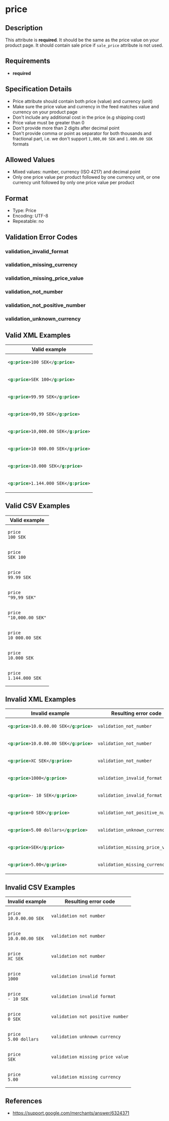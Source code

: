 # price

## Description

This attribute is **required**.
It should be the same as the price value on your product page. It should contain sale price if `sale_price` attribute is not used.

## Requirements

* **required**


## Specification Details

- Price attribute should contain both price (value) and currency (unit)
- Make sure the price value and currency in the feed matches value and currency on your product page
- Don't include any additional cost in the price (e.g shipping cost)
- Price value must be greater than 0
- Don't provide more than 2 digits after decimal point
- Don't provide comma or point as separator for both thousands and fractional part, i.e. we don't support `1,000,00 SEK` and `1.000.00 SEK` formats

## Allowed Values
- Mixed values: number, currency (ISO 4217) and decimal point
- Only one price value per product followed by one currency unit, or one currency unit followed by only one price value per product

## Format

- Type: Price
- Encoding: UTF-8
- Repeatable: no


## Validation Error Codes

### validation_invalid_format
### validation_missing_currency
### validation_missing_price_value
### validation_not_number
### validation_not_positive_number
### validation_unknown_currency

## Valid XML Examples

<table>
<thead>
<tr><th>Valid example                   </th></tr>
</thead>
<tbody>
<tr><td>

```xml
<g:price>100 SEK</g:price>      
```

</td></tr>
<tr><td>

```xml
<g:price>SEK 100</g:price>      
```

</td></tr>
<tr><td>

```xml
<g:price>99.99 SEK</g:price>    
```

</td></tr>
<tr><td>

```xml
<g:price>99,99 SEK</g:price>    
```

</td></tr>
<tr><td>

```xml
<g:price>10,000.00 SEK</g:price>
```

</td></tr>
<tr><td>

```xml
<g:price>10 000.00 SEK</g:price>
```

</td></tr>
<tr><td>

```xml
<g:price>10.000 SEK</g:price>   
```

</td></tr>
<tr><td>

```xml
<g:price>1.144.000 SEK</g:price>
```

</td></tr>
</tbody>
</table>

## Valid CSV Examples

<table>
<thead>
<tr><th>Valid example        </th></tr>
</thead>
<tbody>
<tr><td>

```csv
price
100 SEK        
```

</td></tr>
<tr><td>

```csv
price
SEK 100        
```

</td></tr>
<tr><td>

```csv
price
99.99 SEK      
```

</td></tr>
<tr><td>

```csv
price
"99,99 SEK"    
```

</td></tr>
<tr><td>

```csv
price
"10,000.00 SEK"
```

</td></tr>
<tr><td>

```csv
price
10 000.00 SEK  
```

</td></tr>
<tr><td>

```csv
price
10.000 SEK     
```

</td></tr>
<tr><td>

```csv
price
1.144.000 SEK  
```

</td></tr>
</tbody>
</table>

## Invalid XML Examples

<table>
<thead>
<tr><th>Invalid example                  </th><th>Resulting error code          </th></tr>
</thead>
<tbody>
<tr><td>

```xml
<g:price>10.0.00.00 SEK</g:price>
```

</td><td>

```xml
validation_not_number         
```

</td></tr>
<tr><td>

```xml
<g:price>10.0.00.00 SEK</g:price>
```

</td><td>

```xml
validation_not_number         
```

</td></tr>
<tr><td>

```xml
<g:price>XC SEK</g:price>        
```

</td><td>

```xml
validation_not_number         
```

</td></tr>
<tr><td>

```xml
<g:price>1000</g:price>          
```

</td><td>

```xml
validation_invalid_format     
```

</td></tr>
<tr><td>

```xml
<g:price>- 10 SEK</g:price>      
```

</td><td>

```xml
validation_invalid_format     
```

</td></tr>
<tr><td>

```xml
<g:price>0 SEK</g:price>         
```

</td><td>

```xml
validation_not_positive_number
```

</td></tr>
<tr><td>

```xml
<g:price>5.00 dollars</g:price>  
```

</td><td>

```xml
validation_unknown_currency   
```

</td></tr>
<tr><td>

```xml
<g:price>SEK</g:price>           
```

</td><td>

```xml
validation_missing_price_value
```

</td></tr>
<tr><td>

```xml
<g:price>5.00</g:price>          
```

</td><td>

```xml
validation_missing_currency   
```

</td></tr>
</tbody>
</table>

## Invalid CSV Examples

<table>
<thead>
<tr><th>Invalid example     </th><th>Resulting error code          </th></tr>
</thead>
<tbody>
<tr><td>

```csv
price
10.0.00.00 SEK
```

</td><td>

```csv
validation_not_number         
```

</td></tr>
<tr><td>

```csv
price
10.0.00.00 SEK
```

</td><td>

```csv
validation_not_number         
```

</td></tr>
<tr><td>

```csv
price
XC SEK        
```

</td><td>

```csv
validation_not_number         
```

</td></tr>
<tr><td>

```csv
price
1000          
```

</td><td>

```csv
validation_invalid_format     
```

</td></tr>
<tr><td>

```csv
price
- 10 SEK      
```

</td><td>

```csv
validation_invalid_format     
```

</td></tr>
<tr><td>

```csv
price
0 SEK         
```

</td><td>

```csv
validation_not_positive_number
```

</td></tr>
<tr><td>

```csv
price
5.00 dollars  
```

</td><td>

```csv
validation_unknown_currency   
```

</td></tr>
<tr><td>

```csv
price
SEK           
```

</td><td>

```csv
validation_missing_price_value
```

</td></tr>
<tr><td>

```csv
price
5.00          
```

</td><td>

```csv
validation_missing_currency   
```

</td></tr>
</tbody>
</table>

## References
* https://support.google.com/merchants/answer/6324371
